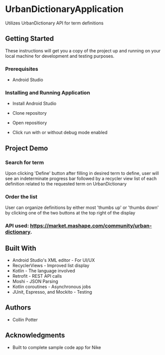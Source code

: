 # UrbanDictionaryApplication
Utilizes UrbanDictionary API for term definitions
## Getting Started
These instructions will get you a copy of the project up and running on your local machine for development and testing purposes. 

### Prerequisites
- Android Studio

### Installing and Running Application
- Install Android Studio

- Clone repository

- Open repositiory

- Click run with or without debug mode enabled

## Project Demo
### Search for term

Upon clicking 'Define' button after filling in desired term to define, user will see an indeterminate progress bar followed by a recycler view list of each definition related to the requested term on UrbanDictionary

### Order the list

User can organize definitions by either most 'thumbs up' or 'thumbs down' by clicking one of the two buttons at the top right of the display

### API used: https://market.mashape.com/community/urban-dictionary.

## Built With
- Android Studio's XML editor - For UI/UX
- RecyclerViews - Improved list display
- Kotlin - The language involved
- Retrofit - REST API calls
- Moshi - JSON Parsing
- Kotlin coroutines - Asynchronous jobs
- JUnit, Espresso, and Mockito - Testing 

## Authors
- Collin Potter

## Acknowledgments
- Built to complete sample code app for Nike
